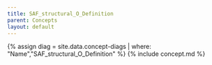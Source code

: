 ```yaml
---
title: SAF_structural_O_Definition
parent: Concepts
layout: default
---
```

{% assign diag = site.data.concept-diags | where: "Name","SAF_structural_O_Definition" %}
{% include concept.md %}